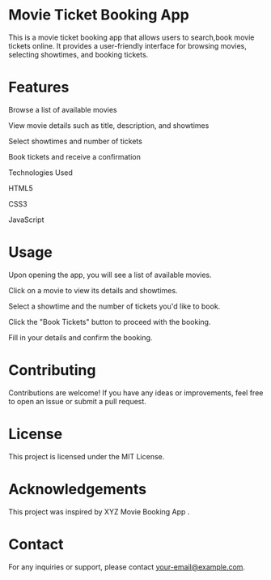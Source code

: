 # Movie Ticket Booking App
This is a movie ticket booking app that allows users to search,book movie tickets online. It provides a user-friendly interface for browsing movies, selecting showtimes, and booking tickets.

# Features

Browse a list of available movies

View movie details such as title, description, and showtimes

Select showtimes and number of tickets

Book tickets and receive a confirmation

Technologies Used

HTML5

CSS3

JavaScript


# Usage

Upon opening the app, you will see a list of available movies.

Click on a movie to view its details and showtimes.

Select a showtime and the number of tickets you'd like to book.

Click the "Book Tickets" button to proceed with the booking.

Fill in your details and confirm the booking.

# Contributing
Contributions are welcome! If you have any ideas or improvements, feel free to open an issue or submit a pull request.

# License
This project is licensed under the MIT License.

# Acknowledgements

This project was inspired by 
XYZ Movie Booking App
.

# Contact
For any inquiries or support, please contact your-email@example.com.

